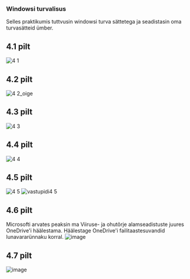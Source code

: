 ### Windowsi turvalisus
Selles praktikumis tuttvusin windowsi turva sättetega ja seadistasin oma turvasätteid ümber.

## 4.1 pilt
![4 1](https://github.com/user-attachments/assets/57225c28-7780-4499-ac15-7fecf3672d72)

## 4.2 pilt
![4 2_oige](https://github.com/user-attachments/assets/250175dd-7b94-4ecd-a5f4-486b943fae52)


## 4.3 pilt
![4 3](https://github.com/user-attachments/assets/ff1d9014-a43f-4d35-9b61-0eea374daee9)

## 4.4 pilt
![4 4](https://github.com/user-attachments/assets/f9ae0998-7b23-4b7e-9b26-c23a6e8c62a7)

## 4.5 pilt
![4 5](https://github.com/user-attachments/assets/3e433274-4533-45c4-84a4-942710d55a79)
![vastupidi4 5](https://github.com/user-attachments/assets/63e9dfbc-167d-44d7-b62d-8dcabe7635a2)

## 4.6 pilt
Microsofti arvates peaksin ma Viiruse- ja ohutõrje alamseadistuste juures OneDrive'i häälestama. Häälestage OneDrive'i failitaastesuvandid lunavararünnaku korral.
![image](https://github.com/user-attachments/assets/11439e26-1381-47c2-a425-b419c0d99748)

## 4.7 pilt
![image](https://github.com/user-attachments/assets/1a418347-8c73-4d0d-a141-81970afb6f7c)
